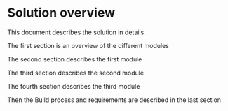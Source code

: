 # Solution overview

This document describes the solution in details.

The first section is an overview of the different modules

The second section describes the first module

The third section describes the second module

The fourth section describes the third module

Then the Build process and requirements are described in the last section

